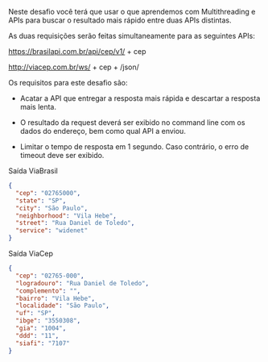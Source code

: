Neste desafio você terá que usar o que aprendemos com Multithreading e APIs para buscar o resultado mais rápido entre duas APIs distintas.

As duas requisições serão feitas simultaneamente para as seguintes APIs:

https://brasilapi.com.br/api/cep/v1/ + cep

http://viacep.com.br/ws/ + cep + /json/

Os requisitos para este desafio são:

- Acatar a API que entregar a resposta mais rápida e descartar a resposta mais lenta.

- O resultado da request deverá ser exibido no command line com os dados do endereço, bem como qual API a enviou.

- Limitar o tempo de resposta em 1 segundo. Caso contrário, o erro de timeout deve ser exibido.



Saída ViaBrasil

```json
{
  "cep": "02765000",
  "state": "SP",
  "city": "São Paulo",
  "neighborhood": "Vila Hebe",
  "street": "Rua Daniel de Toledo",
  "service": "widenet"
}
```

Saída ViaCep

```json
{
  "cep": "02765-000",
  "logradouro": "Rua Daniel de Toledo",
  "complemento": "",
  "bairro": "Vila Hebe",
  "localidade": "São Paulo",
  "uf": "SP",
  "ibge": "3550308",
  "gia": "1004",
  "ddd": "11",
  "siafi": "7107"
}
```